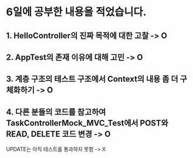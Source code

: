 # 6일에 공부한 내용을 적었습니다.
## 1. HelloController의 진짜 목적에 대한 고찰 -> O
## 2. AppTest의 존재 이유에 대해 고민  -> O
## 3. 계층 구조의 테스트 구조에서 Context의 내용 좀 더 구체화하기 -> O
## 4. 다른 분들의 코드를 참고하여 TaskControllerMock_MVC_Test에서 POST와 READ, DELETE 코드 변경 -> O
UPDATE는 아직 테스트를 통과하지 못함 -> X
